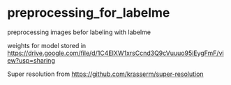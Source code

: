 # preprocessing_for_labelme
preprocessing images befor labeling with labelme

weights for model stored in https://drive.google.com/file/d/1C4EIXW1xrsCcnd3Q9cVuuuo95iEygFmF/view?usp=sharing

Super resolution from https://github.com/krasserm/super-resolution
